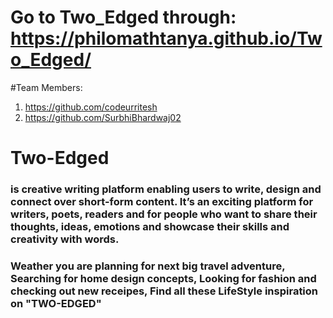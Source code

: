 # Go to Two_Edged through: https://philomathtanya.github.io/Two_Edged/
#Team Members:
1. https://github.com/codeurritesh
2. https://github.com/SurbhiBhardwaj02

# Two-Edged 
### is creative writing platform enabling users to write, design and connect over short-form content. It’s an exciting platform for writers, poets, readers and for people who want to share their thoughts, ideas, emotions and showcase their skills and creativity with words.

### Weather you are planning for next big travel adventure, Searching for home design concepts, Looking for fashion and checking out new receipes, Find all these LifeStyle inspiration on "TWO-EDGED"


